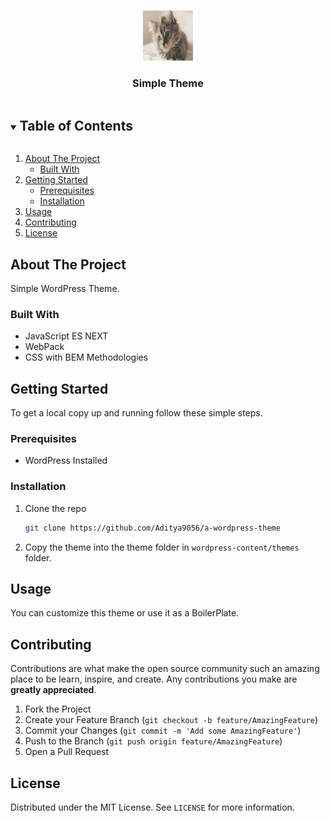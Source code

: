 <!-- PROJECT LOGO -->
<br />
<p align="center">
  <a href="https://github.com/github_username/a-wordpress-theme">
    <img src="assets/images/meowsalot.jpg" alt="Logo" width="80" height="80">
  </a>
  <h3 align="center">Simple Theme</h3>
</p>

<!-- TABLE OF CONTENTS -->
<details open="open">
  <summary><h2 style="display: inline-block">Table of Contents</h2></summary>
  <ol>
    <li>
      <a href="#about-the-project">About The Project</a>
      <ul>
        <li><a href="#built-with">Built With</a></li>
      </ul>
    </li>
    <li>
      <a href="#getting-started">Getting Started</a>
      <ul>
        <li><a href="#prerequisites">Prerequisites</a></li>
        <li><a href="#installation">Installation</a></li>
      </ul>
    </li>
    <li><a href="#usage">Usage</a></li>
    <li><a href="#contributing">Contributing</a></li>
    <li><a href="#license">License</a></li>
  </ol>
</details>

## About The Project

Simple WordPress Theme.

<!-- [![Product Name Screen Shot][product-screenshot]](https://example.com) -->

### Built With

- JavaScript ES NEXT
- WebPack
- CSS with BEM Methodologies

<!-- GETTING STARTED -->

## Getting Started

To get a local copy up and running follow these simple steps.

### Prerequisites

- WordPress Installed

### Installation

1. Clone the repo

   ```sh
   git clone https://github.com/Aditya9056/a-wordpress-theme
   ```

2. Copy the theme into the theme folder in `wordpress-content/themes` folder.

<!-- USAGE EXAMPLES -->

## Usage

You can customize this theme or use it as a BoilerPlate.

<!-- CONTRIBUTING -->

## Contributing

Contributions are what make the open source community such an amazing place to be learn, inspire, and create. Any contributions you make are **greatly appreciated**.

1. Fork the Project
2. Create your Feature Branch (`git checkout -b feature/AmazingFeature`)
3. Commit your Changes (`git commit -m 'Add some AmazingFeature'`)
4. Push to the Branch (`git push origin feature/AmazingFeature`)
5. Open a Pull Request

<!-- LICENSE -->

## License

Distributed under the MIT License. See `LICENSE` for more information.
